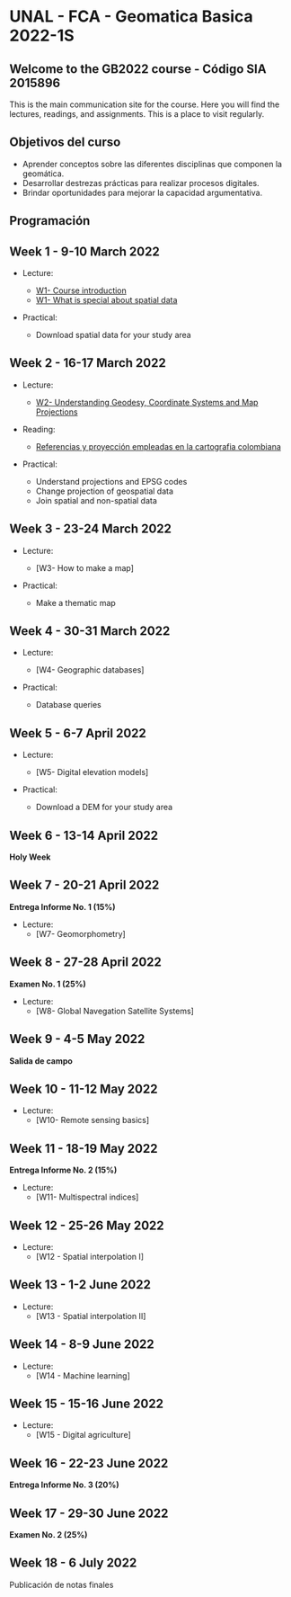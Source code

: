 # UNAL - FCA - Geomatica Basica 2022-1S
## Welcome to the GB2022 course - Código SIA 2015896 

This is the main communication site for the course. Here you will find the lectures, readings, and assignments. This is a place to visit regularly. 

## Objetivos del curso

- Aprender conceptos sobre las diferentes disciplinas que componen la geomática.
- Desarrollar destrezas prácticas para realizar procesos digitales.
- Brindar oportunidades para mejorar la capacidad argumentativa.

## Programación
## Week 1 - 9-10 March 2022

- Lecture:
  - [W1- Course introduction](https://ials.github.io/geomatica/geom_S0.html)
  - [W1- What is special about spatial data](https://ials.github.io/geomatica/geom_S1.html)

- Practical:
  - Download spatial data for your study area

## Week 2 - 16-17 March 2022
 
- Lecture:
  - [W2- Understanding Geodesy, Coordinate Systems and Map Projections](https://drive.google.com/file/d/1mHYaNJa8dxYYA2XSTUfThx-HyroA_563/view?usp=sharing)

- Reading:
  - [Referencias y proyección empleadas en la cartografia colombiana](https://revistas.uptc.edu.co/index.php/perspectiva/article/view/1718)

- Practical:
  - Understand projections and EPSG codes
  - Change projection of geospatial data
  - Join spatial and non-spatial data 
  
## Week 3 - 23-24 March 2022
 
- Lecture:
  - [W3- How to make a map]

- Practical:
  - Make a thematic map

  
## Week 4 - 30-31 March 2022

- Lecture:
  - [W4- Geographic databases]

- Practical:
  - Database queries
 
## Week 5 - 6-7 April 2022

- Lecture:
  - [W5- Digital elevation models]

- Practical:
  - Download a DEM for your study area

   
## Week 6 - 13-14 April 2022

**Holy Week** 

## Week 7 - 20-21 April 2022

**Entrega Informe No. 1  (15%)**

- Lecture:
  - [W7- Geomorphometry]

## Week 8 - 27-28 April 2022

**Examen No. 1  (25%)**

- Lecture:
  - [W8- Global Navegation Satellite Systems]

## Week 9 - 4-5 May 2022

**Salida de campo**
  
## Week 10 - 11-12 May 2022

- Lecture:
  - [W10- Remote sensing basics]

  
## Week 11 - 18-19 May 2022

**Entrega Informe No. 2  (15%)**

- Lecture:
  - [W11- Multispectral indices]

## Week 12  - 25-26 May 2022

- Lecture:
  - [W12 - Spatial interpolation I]

## Week 13  - 1-2 June 2022

- Lecture:
  - [W13 - Spatial interpolation II]


## Week 14  - 8-9 June 2022

- Lecture:
  - [W14 - Machine learning]

## Week 15  - 15-16 June 2022

- Lecture:
  - [W15 - Digital agriculture]

## Week 16  - 22-23 June 2022

**Entrega Informe No. 3  (20%)**

## Week 17  - 29-30 June 2022

**Examen No. 2  (25%)**

## Week 18  - 6 July 2022

Publicación de notas finales
